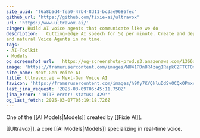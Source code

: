 ```yaml
---
site_uuid: "f6a8b5d4-fea0-47b4-8d11-bc3ae9686fec"
github_url: 'https://github.com/fixie-ai/ultravox'
url: 'https://www.ultravox.ai/'
zinger: Build AI voice agents that communicate like we do
description:   Cutting-edge AI speech for 5¢ per minute. Create and deploy highly effective
and natural Voice Agents in no time.
tags:
- AI-Toolkit
- Models
og_screenshot_url:   https://og-screenshots-prod.s3.amazonaws.com/1366x768/80/false/923e5d335b4cd3bee711cc673dc96ec7ae2d09235a2223fb443c101ead5f4144.jpeg
image: 'https://framerusercontent.com/images/NU41PDn8R4zag1RapkCZFTCTOxM.jpg'
site_name: Next-Gen Voice AI
title: Ultravox.ai — Next-Gen Voice AI
favicon: 'https://framerusercontent.com/images/h9fy7KYQkluDdSvOCQxOPmxcY.svg'
last_jina_request: '2025-03-09T06:45:11.750Z'
jina_error: "'HTTP error! status: 429'"
og_last_fetch: 2025-03-07T05:19:18.726Z
---
```


One of the [[AI Models|Models]] created by [[Fixie AI]].

 [[Ultravox]], a core [[AI Models|Models]] specializing in real-time voice.  
